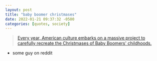```yaml
---
layout: post
title: "baby boomer christmases"
date: 2022-01-21 09:37:32 -0500
categories: [quotes, society]
---
```


>[Every year, American culture embarks on a massive project to carefully recreate the Christmases of Baby Boomers' childhoods.](https://xkcd.com/988/)
- some guy on reddit